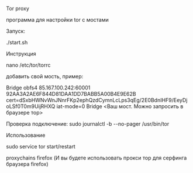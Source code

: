 Tor proxy

программа для настройки tor с мостами

Запуск:

./start.sh

Инструкция

nano /etc/tor/torrc

добавить свой мость, пример:

Bridge obfs4 85.167.100.242:60001 92AA3A2AE6F844D81DAA1DD7BABB5A00B4E9E62B cert=dSxbHWNvWnJNnrFKp2ephQzdCymnLcLps3qEg/2E0BdnIHF9/EeyDjoLSf0T0m9UijRHXQ iat-mode=0
Bridge <Ваш мост. Можно запросить в браузере тор>

Проверка подключение:
sudo journalctl -b --no-pager /usr/bin/tor  

Использование

sudo service tor start/restart

proxychains firefox (И вы будете использовать прокси тор для серфинга браузера firefox)
